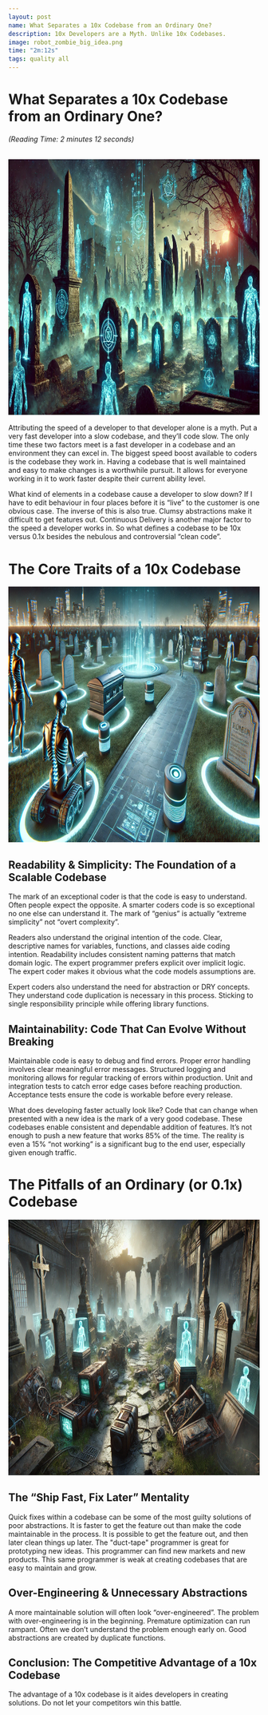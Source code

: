```yaml
---
layout: post
name: What Separates a 10x Codebase from an Ordinary One?
description: 10x Developers are a Myth. Unlike 10x Codebases.
image: robot_zombie_big_idea.png
time: "2m:12s"
tags: quality all
---
```


<div class="w-full text-center">
    <h1>What Separates a 10x Codebase from an Ordinary One?</h1>
    <h6>(Reading Time: 2 minutes 12 seconds)</h6>
</div>

<p align="center" width="100%">
    <img src="/assets/images/mythic-zombie-and-graveyard.webp"  alt="Zombie Leaping Over Chasm" height="512" width="512" />
</p>  

Attributing the speed of a developer to that developer alone is a myth. Put a very fast developer into a slow codebase, 
and they’ll code slow. The only time these two factors meet is a fast developer in a codebase and an environment they can 
excel in. The biggest speed boost available to coders is the codebase they work in. Having a codebase that is well 
maintained and easy to make changes is a worthwhile pursuit. It allows for everyone working in it to work faster despite 
their current ability level.

What kind of elements in a codebase cause a developer to slow down? If I have to edit behaviour in four places before it 
is “live” to the customer is one obvious case. The inverse of this is also true. Clumsy abstractions make it difficult 
to get features out. Continuous Delivery is another major factor to the speed a developer works in. So what defines a codebase to be 
10x versus 0.1x besides the nebulous and controversial “clean code”.

<div class="w-full text-center">
    <h1>The Core Traits of a 10x Codebase</h1>
</div>

<p align="center" width="100%">
    <img src="/assets/images/prestine-technically-advanced-graveyard.webp"  alt="Zombie Leaping Over Chasm" height="512" width="512" />
</p>  

## Readability & Simplicity: The Foundation of a Scalable Codebase

The mark of an exceptional coder is that the code is easy to understand. Often people expect the opposite. A smarter coders 
code is so exceptional no one else can understand it. The mark of “genius” is actually “extreme simplicity” not “overt complexity”.

Readers also understand the original intention of the code. Clear, descriptive names for variables, functions, and classes 
aide coding intention. Readability includes consistent naming patterns that match domain logic. The expert programmer 
prefers explicit over implicit logic. The expert coder makes it obvious what the code models assumptions are.

Expert coders also understand the need for abstraction or DRY concepts. They understand code duplication is necessary in 
this process. Sticking to single responsibility principle while offering library functions.

## Maintainability: Code That Can Evolve Without Breaking

Maintainable code is easy to debug and find errors. Proper error handling involves clear meaningful error messages. 
Structured logging and monitoring allows for regular tracking of errors within production. Unit and integration tests to 
catch error edge cases before reaching production. Acceptance tests ensure the code is workable before every release.

What does developing faster actually look like? Code that can change when presented with a new idea is the mark of a very 
good codebase. These codebases enable  consistent and dependable addition of features. It’s not enough to push a new feature 
that works 85% of the time. The reality is even a 15% “not working” is a significant bug to the end user, especially given 
enough traffic.

<div class="w-full text-center">
    <h1>The Pitfalls of an Ordinary (or 0.1x) Codebase</h1>
</div>

<p align="center" width="100%">
    <img src="/assets/images/dystopian-graveyard-disrepair.webp"  alt="Zombie Leaping Over Chasm" height="512" width="512" />
</p>  

## The “Ship Fast, Fix Later” Mentality

Quick fixes within a codebase can be some of the most guilty solutions of poor abstractions. It is faster to get the feature 
out than make the code maintainable in the process. It is possible to get the feature out, and then later clean things 
up later. The "duct-tape" programmer is great for prototyping new ideas. This programmer can find new markets and new 
products. This same programmer is weak at creating codebases that are easy to maintain and grow.

## Over-Engineering & Unnecessary Abstractions

A more maintainable solution will often look “over-engineered”. The problem with over-engineering is in the beginning. 
Premature optimization can run rampant. Often we don’t understand the problem enough early on. Good abstractions are 
created by duplicate functions.

## Conclusion: The Competitive Advantage of a 10x Codebase

The advantage of a 10x codebase is it aides developers in creating solutions. Do not let your competitors win this battle. 